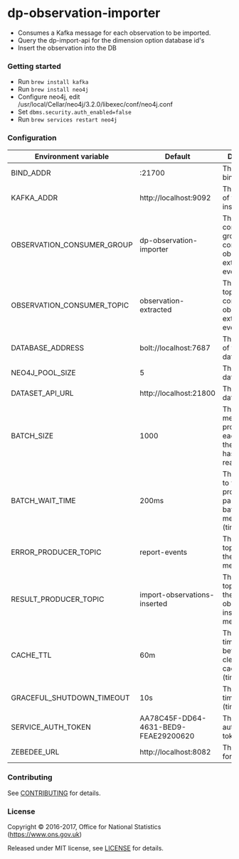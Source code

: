 dp-observation-importer
================

* Consumes a Kafka message for each observation to be imported.
* Query the dp-import-api for the dimension option database id's
* Insert the observation into the DB

### Getting started

* Run ```brew install kafka```
* Run ```brew install neo4j```
* Configure neo4j, edit /usr/local/Cellar/neo4j/3.2.0/libexec/conf/neo4j.conf
* Set ```dbms.security.auth_enabled=false```
* Run ```brew services restart neo4j```

### Configuration

| Environment variable       | Default                          | Description
| ---------------------------|--------------------------------- |-----------------------------------------------------
| BIND_ADDR                  | :21700                               | The port to bind to
| KAFKA_ADDR                 | http://localhost:9092                | The address of the Kafka instance
| OBSERVATION_CONSUMER_GROUP | dp-observation-importer              | The Kafka consumer group to consume observation extracted events from
| OBSERVATION_CONSUMER_TOPIC | observation-extracted                | The Kafka topic to consume observation extracted events from
| DATABASE_ADDRESS           | bolt://localhost:7687                | The address of the database
| NEO4J_POOL_SIZE            | 5                                    | The size of the database pool
| DATASET_API_URL            | http://localhost:21800               | The URL of the dataset API
| BATCH_SIZE                 | 1000                                 | The number of messages to process in each batch if the time out has not been reached
| BATCH_WAIT_TIME            | 200ms                                | The duration to wait before processing a partially full batch of messages (time.Duration)
| ERROR_PRODUCER_TOPIC       | report-events                        | The Kafka topic to send the error messages to
| RESULT_PRODUCER_TOPIC      | import-observations-inserted         | The Kafka topic to send the observations inserted messages to
| CACHE_TTL                  | 60m                                  | The amount of time to wait before clearing the cache (time.Duration)
| GRACEFUL_SHUTDOWN_TIMEOUT  | 10s                                  | The shutdown timeout (time.Duration)
| SERVICE_AUTH_TOKEN         | AA78C45F-DD64-4631-BED9-FEAE29200620 | The service authorization token
| ZEBEDEE_URL                | http://localhost:8082                | The host name for Zebedee

### Contributing

See [CONTRIBUTING](CONTRIBUTING.md) for details.

### License

Copyright © 2016-2017, Office for National Statistics (https://www.ons.gov.uk)

Released under MIT license, see [LICENSE](LICENSE.md) for details.
